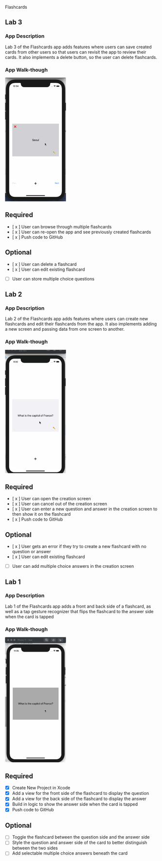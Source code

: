 Flashcards

## Lab 3

### App Description
Lab 3 of the Flashcards app adds features where users can save created cards from other users so that users can revisit the app to review their cards. It also implements a delete button, so the user can delete flashcards.

### App Walk-though

<img src="https://github.com/allyson-y/Flashcards/blob/main/flashcardslab3.gif" width=200><br>

## Required
- [ x ] User can browse through multiple flashcards
- [ x ] User can re-open the app and see previously created flashcards
- [ x ] Push code to GitHub
## Optional
- [ x ] User can delete a flashcard
- [ x ] User can edit existing flashcard
- [ ] User can store multiple choice questions

## Lab 2

### App Description
Lab 2 of the Flashcards app adds features where users can create new flashcards and edit their flashcards from the app. It also implements adding a new screen and passing data from one screen to another.

### App Walk-though

<img src="https://raw.githubusercontent.com/allyson-y/Flashcards/main/flashcardslab2.gif" width=200><br>

## Required
- [ x ] User can open the creation screen
- [ x ] User can cancel out of the creation screen
- [ x ] User can enter a new question and answer in the creation screen to then show it on the flashcard
- [ x ] Push code to GitHub

## Optional
- [ x ] User gets an error if they try to create a new flashcard with no question or answer
- [ x ] User can edit existing flashcard
- [ ] User can add multiple choice answers in the creation screen


## Lab 1

### App Description
Lab 1 of the Flashcards app adds a front and back side of a flashcard, as well as a tap gesture recognizer that flips the flashcard to the answer side when the card is tapped

### App Walk-though

<img src="https://github.com/allyson-y/Flashcards/blob/main/flashcardslab1.gif" width=200><br>

## Required
- [x] Create New Project in Xcode
- [x] Add a view for the front side of the flashcard to display the question
- [x] Add a view for the back side of the flashcard to display the answer
- [x] Build in logic to show the answer side when the card is tapped
- [x] Push code to GitHub
## Optional
- [ ] Toggle the flashcard between the question side and the answer side
- [ ] Style the question and answer side of the card to better distinguish between the two sides
- [ ] Add selectable multiple choice answers beneath the card

